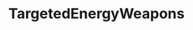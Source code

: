 ---
title: TargetedEnergyWeapons
crosslinks:
- TargetedIndividuals
- Electromagnetics
- Gangstalking
- conspiracy
- TargetedEnergyWeapon
- perps
- Drama
- Disinformants
- neurology
- vandwellers
- C_S_T
- hiphoptruth
- Stalking
- groupstalking
- reptiliandata
- bugs
- MassdropBot
- DavidIcke
- Chemtrail
- aliens
---